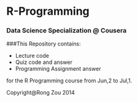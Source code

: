 R-Programming
=====================

### Data Science Specialization @ Cousera


###This Repository contains:
* Lecture code
* Quiz code and answer
* Programming Assignment answer

for the R Programming course from Jun,2 to Jul,1.

Copyright@Rong Zou  2014